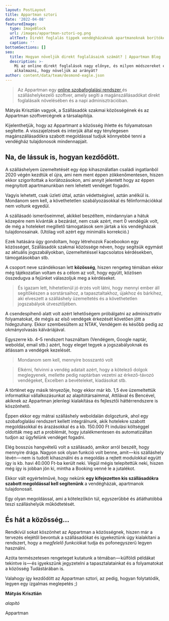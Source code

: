 ```yaml
---
layout: PostLayout
title: Appartman sztori
date: '2022-04-08'
featuredImage:
  type: ImageBlock
  url: /images/appartman-sztori-og.png
  altText: Direkt foglalás tippek vendégházaknak apartmanoknak borítókép
  caption: ''
bottomSections: []
seo:
  title: Hogyan növeljük direkt foglalásaink számát? | Appartman Blog
  description: >-
    Mi az online direkt foglalások nagy előnye, és milyen módszereket érdemes
    alkalmazni, hogy növeljük az arányát?
author: content/data/team/desmond-eagle.json
---
```

> Az Appartman egy [online szobafoglalási rendszer ](https://appartman.hu/)és szálláshelykezelő szoftver, amely segíti a magánszállásadókat direkt foglalásaik növelésében és a napi adminisztrációban.

Mátyás Krisztián vagyok, a Szállásadók szakmai közösségének és az Appartman szoftvercégnek a társalapítója.

Kijelenthetjük, hogy az Appartmant a közösség ihlette és folyamatosan segítette. A visszajelzések és interjúk által egy ténylegesen magánszállásadókra szabott megoldással tudjuk könnyebbé tenni a vendégház tulajdonosok mindennapjait.

## Na, de lássuk is, hogyan kezdődött.

A szálláshelyem üzemeltetését egy épp kihasználatlan családi ingatlanból 2020 végén kezdtük el újra, ami nem ment éppen zökkenőmentesen, hiszen ekkor szigorítottak a korlátozásokon, ami annyit jelentett hogy az éppen megnyitott apartmanunkban nem lehetett vendéget fogadni.

Vagyis lehetett, csak üzleti úttal, aztán védettségivel, aztán anélkül is. Mondanom sem kell, a követhetetlen szabályozásokkal és félinformációkkal nem voltunk egyedül.

A szállásadó ismerőseimmel, akikkel beszéltem, mindannyian a hátuk közepére nem kívánták a bezárást, nem csak azért, mert 0 vendégük volt, de még a hoteleket megillető támogatások sem jártak a kis vendégházak tulajdonosainak. (Utólag volt azért egy minimális korrekció.)

Ezek hatására úgy gondoltam, hogy létrehozok Facebookon egy közösséget, Szállásadók szakmai közössége néven, hogy segítsük egymást az aktuális jogszabályokban, üzemeltetéssel kapcsolatos kérdésekben, támogatásokban stb.

A csoport neve szándékosan lett **közösség**, hiszen rengeteg témában ekkor még tájékozatlan voltam és a célom az volt, hogy együtt, közösen összedugva a fejünket válaszoljuk meg a kérdéseket.

> És igazam lett, hihetetlenül jó érzés volt látni, hogy mennyi ember áll segítőkészen a sorstársaihoz, a tapasztaltakhoz, újakhoz és bárkihez, aki elveszett a szálláshely üzemeltetés és a követhetetlen jogszabályok útvesztőjében.

A csendespihenő alatt volt azért lehetőségem próbálgatni az adminisztratív folyamatokat, de mégis az első vendégek érkezését követően jött a hidegzuhany. Ekkor szembesültem az NTAK, Vendégem és később pedig az okmányolvasás kálváriájával.

Egyszerre kb. 4–5 rendszert használtam (Vendégem, Google naptár, weboldal, email stb.) azért, hogy eleget tegyek a jogszabályoknak és átlássam a vendégek kezelését.

> Mondanom sem kell, mennyire bosszantó volt

> Elkérni, felvinni a vendég adatait azért, hogy a kötelező dolgok meglegyenek, mellette pedig naptárban vezetni az érkező-távozó vendégeket, Excelben a bevételeket, kiadásokat stb.

A történet egy másik tényezője, hogy ekkor már kb. 1,5 éve üzemeltettük informatikai vállalkozásunkat az alapítótársaimmal, Attilával és Bencével, akiknek az Appartman jelenlegi kialakítása és fejlesztői háttérrendszere is köszönhető.

Éppen ekkor egy mátrai szálláshely weboldalán dolgoztunk, ahol egy szobafoglalási rendszert kellett integrálnunk, akik hotelekre szabott megoldásokkal és árazásokkal és a kb. 150.000 Ft indulási költséggel oldották meg azt a problémát, hogy jutalékmentesen és automatizáltan tudjon az ügyfelünk vendéget fogadni.

Elég bosszús hangvételű volt a szállásadó, amikor arról beszélt, hogy mennyire drága. Nagyon sok olyan funkció volt benne, amit — kis szálláshely lévén — nem is tudott kihasználni és a megoldás a rejtett modulokkal együtt így is kb. havi 40.000 Ft-ba került neki. Végül mégis telepítettük neki, hiszen még így is jobban jön ki, mintha a Booking venné le a jutalékot.

Ekkor vált egyértelművé, hogy nekünk **egy kifejezetten kis szállásadókra szabott megoldással kell segítenünk** a vendégházak, apartmanok tulajdonosait.

Egy olyan megoldással, ami a kötelezőkön túl, egyszerűbbé és átláthatóbbá teszi szálláshelyük működtetését.

## És hát a közösség…

Rendkívül sokat köszönhet az Appartman a közösségnek, hiszen már a tervezés elejétől bevontuk a szállásadókat és igyekeztünk úgy kialakítani a rendszert, hogy a *megfelelő funkciók*at tudja és pofonegyszerű legyen használni.

Azóta természetesen rengeteget kutatunk a témában — külföldi példákat tekintve is — és igyekszünk jegyzetelni a tapasztalatainkat és a folyamatokat a közösség Tudástárában is.

Valahogy így kezdődött az Appartman sztori, az pedig, hogyan folytatódik, legyen egy izgalmas meglepetés ;)

**Mátyás Krisztián**

*alapító*

Appartman
